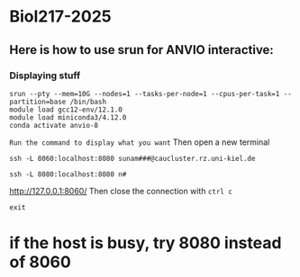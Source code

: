 # Biol217-2025 



## Here is how to use srun for ANVIO interactive:

### Displaying stuff
```
srun --pty --mem=10G --nodes=1 --tasks-per-node=1 --cpus-per-task=1 --partition=base /bin/bash
module load gcc12-env/12.1.0
module load miniconda3/4.12.0
conda activate anvio-8
```
`Run the command to display what you want`
Then open a new terminal
```
ssh -L 8060:localhost:8080 sunam###@caucluster.rz.uni-kiel.de
```
```
ssh -L 8080:localhost:8080 n#
```
http://127.0.0.1:8060/
Then close the connection with `ctrl c`
```
exit
```
# if the host is busy, try 8080 instead of 8060

